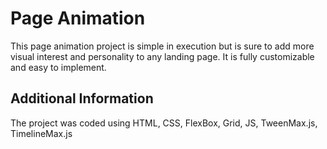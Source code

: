 # Page  Animation
This page animation project is simple in execution but is sure to add more visual interest and personality to any landing page. It is fully customizable and easy to implement.
## Additional Information
The project was coded using HTML, CSS, FlexBox, Grid, JS, TweenMax.js, TimelineMax.js
